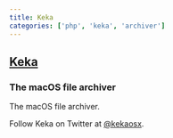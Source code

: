 ```yaml
---
title: Keka
categories: ['php', 'keka', 'archiver']
---
```

## [Keka](https://github.com/aonez/Keka)

### The macOS file archiver

The macOS file archiver.

Follow Keka on Twitter at [@kekaosx](https://twitter.com/kekaosx).

